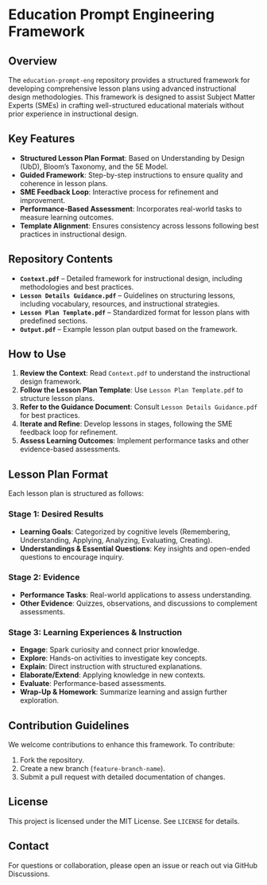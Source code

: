 # Education Prompt Engineering Framework

## Overview
The `education-prompt-eng` repository provides a structured framework for developing comprehensive lesson plans using advanced instructional design methodologies. This framework is designed to assist Subject Matter Experts (SMEs) in crafting well-structured educational materials without prior experience in instructional design.

## Key Features
- **Structured Lesson Plan Format**: Based on Understanding by Design (UbD), Bloom’s Taxonomy, and the 5E Model.
- **Guided Framework**: Step-by-step instructions to ensure quality and coherence in lesson plans.
- **SME Feedback Loop**: Interactive process for refinement and improvement.
- **Performance-Based Assessment**: Incorporates real-world tasks to measure learning outcomes.
- **Template Alignment**: Ensures consistency across lessons following best practices in instructional design.

## Repository Contents
- **`Context.pdf`** – Detailed framework for instructional design, including methodologies and best practices.
- **`Lesson Details Guidance.pdf`** – Guidelines on structuring lessons, including vocabulary, resources, and instructional strategies.
- **`Lesson Plan Template.pdf`** – Standardized format for lesson plans with predefined sections.
- **`Output.pdf`** – Example lesson plan output based on the framework.

## How to Use
1. **Review the Context**: Read `Context.pdf` to understand the instructional design framework.
2. **Follow the Lesson Plan Template**: Use `Lesson Plan Template.pdf` to structure lesson plans.
3. **Refer to the Guidance Document**: Consult `Lesson Details Guidance.pdf` for best practices.
4. **Iterate and Refine**: Develop lessons in stages, following the SME feedback loop for refinement.
5. **Assess Learning Outcomes**: Implement performance tasks and other evidence-based assessments.

## Lesson Plan Format
Each lesson plan is structured as follows:

### **Stage 1: Desired Results**
- **Learning Goals**: Categorized by cognitive levels (Remembering, Understanding, Applying, Analyzing, Evaluating, Creating).
- **Understandings & Essential Questions**: Key insights and open-ended questions to encourage inquiry.

### **Stage 2: Evidence**
- **Performance Tasks**: Real-world applications to assess understanding.
- **Other Evidence**: Quizzes, observations, and discussions to complement assessments.

### **Stage 3: Learning Experiences & Instruction**
- **Engage**: Spark curiosity and connect prior knowledge.
- **Explore**: Hands-on activities to investigate key concepts.
- **Explain**: Direct instruction with structured explanations.
- **Elaborate/Extend**: Applying knowledge in new contexts.
- **Evaluate**: Performance-based assessments.
- **Wrap-Up & Homework**: Summarize learning and assign further exploration.

## Contribution Guidelines
We welcome contributions to enhance this framework. To contribute:
1. Fork the repository.
2. Create a new branch (`feature-branch-name`).
3. Submit a pull request with detailed documentation of changes.

## License
This project is licensed under the MIT License. See `LICENSE` for details.

## Contact
For questions or collaboration, please open an issue or reach out via GitHub Discussions.
